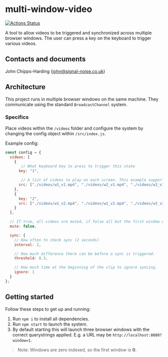 # multi-window-video

[![Actions Status][ci-image]][ci-url]

A tool to allow videos to be triggered and synchronized across multiple browser windows. The user can press a key on the keyboard to trigger various videos.


## Contacts and documents

John Chipps-Harding (john@signal-noise.co.uk)

## Architecture

This project runs in multiple browser windows on the same machine. They communicate using the standard `BroadcastChannel` system.

### Specifics

Place videos within the `/videos` folder and configure the system by changing the config object within `/src/index.js`.

Example config:
```javascript
const config = {
  videos: [
    {
       // What keyboard key to press to trigger this state
      key: "1",

       // A list of videos to play on each screen. This example supports 3 screens.
      src: ["./videos/w1_v1.mp4", "./videos/w2_v1.mp4", "./videos/w3_v1.mp4"]
    },
    {
      key: "2",
      src: ["./videos/w1_v2.mp4", "./videos/w2_v2.mp4", "./videos/w3_v2.mp4"]
    }
  ],

  // If true, all videos are muted, if false all but the first window will be muted.
  mute: false,

  sync: {
    // How often to check sync (2 seconds)
    interval: 2,

    // How much difference there can be before a sync is triggered.
    threshold: 0.3,

    // How much time at the beginning of the clip to ignore syncing.
    ignore: 1
  }
};
```

## Getting started

Follow these steps to get up and running:

1. Run `npm i` to install all dependencies.
2. Run `npm start` to launch the system.
3. By default starting this will launch three browser windows with the correct querystrings applied. E.g. a URL may be `http://localhost:8080?window=1`.

> Note: Windows are zero indexed, so the first window is **0**.

[ci-image]: https://github.com/signal-noise/multi-window-video/workflows/node-ci/badge.svg
[ci-url]: https://github.com/signal-noise/multi-window-video/actions
